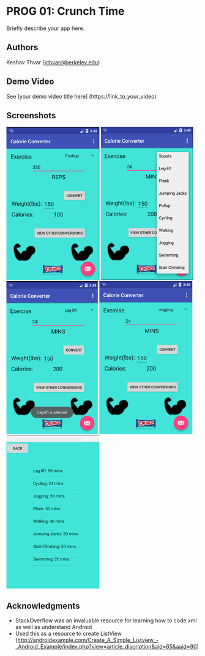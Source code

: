 # PROG 01: Crunch Time

Briefly describe your app here.

## Authors

Keshav Thvar ([kthvar@berkeley.edu](mailto:kthvar@berkeley.edu))

## Demo Video

See [your demo video title here] (https://link_to_your_video)

## Screenshots

<img src="screenshots/main.png" height="400" alt="Screenshot"/>
<img src="screenshots/dropdown.png" height="400" alt="Screenshot"/>
<img src="screenshots/snackbarabovesnackbar.png" height="400" alt="Screenshot"/>
<img src="screenshots/forjogging.png" height="400" alt="Screenshot"/>
<img src="screenshots/otherequivalentexercises.png" height="400" alt="Screenshot"/>

## Acknowledgments

* StackOverflow was an invaluable resource for learning how to code xml as well as understand Android
* Used this as a resource to create ListView (http://androidexample.com/Create_A_Simple_Listview_-_Android_Example/index.php?view=article_discription&aid=65&aaid=90)

